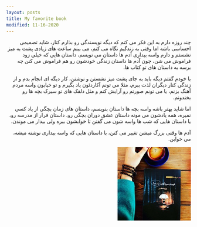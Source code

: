 ```yaml
---
layout: posts
title: My favorite book
modified: 11-16-2020
---
```











<div dir="rtl">

چند روزه دارم به این فکر می کنم که دیگه نویسندگی رو بذارم کنار، شاید تصمیمی احساسی باشه اما وقتی به زندگیم نگاه می کنم، می بینم ساعت های زیادی پشت یه میز نشستم و دارم واسه بیداری آدم ها داستان می نویسم، داستان هایی که خیلی زود فراموش می شن، چون آدم ها داستان زندگی خودشون رو هم فراموش می کنن چه برسه به داستان های تو کتاب ها.

با خودم گفتم دیگه باید به جای پشت میز نشستن و نوشتن، کار دیگه ای انجام بدم و از زندگی کنار دیگران لذت ببرم، مثلا می تونم آکاردئون یاد بگیرم و تو خیابون واسه مردم آهنگ بزنم، یا می تونم صورتم رو آرایش کنم و مثل دلقک های تو سیرک بچه ها رو بخندونم. 

اما شاید بهتر باشه واسه بچه ها داستان بنویسم، داستان های زمان بچگی از یاد کسی نمیره، همه یادشون می مونه داستان عشق دوران بچگی رو، داستان فرار از مدرسه رو، یا داستان هایی که شب ها واسه شون می گفتن تا خوابشون ببره ولی بیدار می موندن.

آدم ها وقتی بزرگ میشن تغییر می کنن، با داستان هایی که واسه بیداری نوشته میشه، می خوابن.







 ![alt text](../assets/images/2.jpg "Picture")

